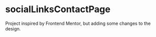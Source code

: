 # socialLinksContactPage
Project inspired by Frontend Mentor, but adding some changes to the design.
